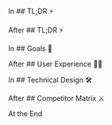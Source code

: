 <!-- Avg. Score = 73.5% from ChatGPT, Gemini and Grok for PRDv1.04-->

In ## TL;DR ⚡
<!-- Minimum Viable Product (MVP) has been deployed (React + Node.js + AWS), tested with 50+ users, achieving 4.5★ avg. ratings. -->

After ## TL;DR ⚡

<!-- ## Problem Statement ❗

In India, according to the reports

- **[IC³ Institute & CISCE Report](https://timesofindia.indiatimes.com/city/mumbai/late-night-screen-use-linked-sleep-loss-career-uncertainty-drive-mental-health-crisis-among-indian-students-says-report/articleshow/123459755.cms)**:
  - ~50% of Indian students report never receiving formal career guidance.
  - ~20% are unsure if they have received it.
- **[CareerPlanB](https://careerplanb.co/importance-of-career-counselling-in-tier-2-and-tier-3-cities-in-india/)**:  
  - Fewer than 10% of Tier-2 and Tier-3 schools have trained career counselors.
- **Additional Sources**: Reports from [India Today](https://www.indiatoday.in) and [Higher Education Digest](https://www.highereducationdigest.com) confirm that over 90% of Indian schools lack professional career guidance, with only ~5,000 certified counselors available for millions of students.

## Current tools:
* **WhatsApp** → Only chat, no structure/privacy
* **LinkedIn** → Networking-focused, not mentorship
* **Topmate** → Expensive, lacks roadmaps -->

In ## Goals 🎯
<!-- ### Business Goals
* **Pilot (6 months):** 1k students, 50 mentors, GMV ₹5L
* **Year 1:** 50k students, 1k mentors, GMV ₹1 Cr, ₹20L revenue
* **Year 2:** 100k students, 5k mentors, GMV ₹5 Cr
* **Year 3:** 300k students, 15k mentors, GMV ₹20 Cr-->

After ## User Experience 🧑‍💻
<!-- ## Success Metrics 📊
* **Engagement:** >40% repeat bookings (MVP 40%).
* **Quality:** Avg. rating ≥4.5/5, <5% disputes.
* **Technical:** 99.9% uptime, <2s latency, <1% error rate.
* **Impact:** +15–20% job placement outcomes in Tier-2/3 colleges.
* **Financial:** CAC (₹400–₹500) < LTV (₹1500–₹1600). -->

In ## Technical Design 🛠️
<!-- ### Architecture
* **Chat:** WebSocket infra, rate-limited, persistent in MongoDB.
* **Matching:** Vector embeddings on skills/goals, <1s latency at 10k users.
* **Scalability:** Auto-scaling on AWS ECS; Redis cache; MongoDB sharding at 50k users.
* **Security:** GDPR + Indian DPDP compliance, AES-256 storage encryption, mentor KYC.-->

After ## Competitor Matrix ⚔️
<!-- ## Financials 📈

| Year | Students | Mentors | GMV    | Revenue (20%) | CAC | LTV  |
| ---- | -------- | ------- | ------ | ------------- | --- | ---- |
| 0.5  | 1k       | 50      | ₹5L    | ₹1L           | 500 | 1200 |
| 1    | 50k      | 1k      | ₹1 Cr  | ₹20L          | 450 | 1500 |
| 2    | 100k     | 5k      | ₹5 Cr  | ₹1 Cr         | 400 | 2000 |
| 3    | 300k     | 15k     | ₹20 Cr | ₹4 Cr         | 350 | 2500 | -->

At the End
<!-- ## Competitor Matrix ⚔️

| Feature             | WhatsApp | LinkedIn | Topmate         | MentorLink               |
| ------------------- | -------- | -------- | --------------- | ------------------------ |
| AI Roadmaps         | ❌        | ❌        | ❌              | ✅ (custom)              |
| Payments            | ❌        | ❌        | ✅ (30%)        | ✅ (15–20%)              |
| Smart Matching      | ❌        | ❌        | ✅              | ✅                       |
| Privacy             | ❌        | ❌        | ❌              | ✅ (E2E)                 |
| Tiered Pricing      | ❌        | ❌        | ❌              | ✅                       |
| Video Mentoring     | ✅ (basic) | ❌        | ✅ (integrated) | ✅ (HD + screen sharing) |
| Networking          | ✅ (groups) | ✅ (core) | ❌              | ✅ (curated circles)     |

## Societal Impact 🌍
* MentorLink aims to **improve employability by 20%** for 50k+ underserved students within 5 years.
* Multilingual support (Hindi, Tamil in roadmap) expands access.

## Teamwork 🤝
* **Engineer A:** Backend (Node.js, payments, infra).
* **Engineer B:** Frontend + AI integration.
* **Collaboration:** GitHub (50+ PRs), Jira (100+ tasks), weekly Slack syncs.
* Solved scaling issues (chat latency) via buffer optimization (30% improvement).

---

## Visuals 📷
* Wireframes (onboarding, dashboard, chat, roadmap).
* AWS architecture diagram (React ↔ Node.js ↔ MongoDB ↔ AI API ↔ Razorpay).
* Screenshots of deployed MVP for portfolio showcase.-->